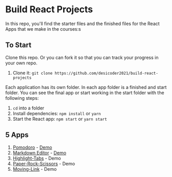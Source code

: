 # Build React Projects

In this repo, you'll find the starter files and the finished files for the React Apps that we make in the courses:s

## To Start

Clone this repo. Or you can fork it so that you can track your progress in your own repo.

<ol>
  <li>Clone it: <code>git clone https://github.com/desicoder2021/build-react-projects</code></li>
</ol>

Each application has its own folder. In each app folder is a finished and start folder. You can see the final app or start working in the start folder with the following steps:

<ol>
  <li><code>cd</code> into a folder</li>
  <li>Install dependencies: <code>npm install</code> or <code>yarn</code></li>
  <li>Start the React app: <code>npm start</code> or <code>yarn start</code></li>
</ol>

## 5 Apps

<ol>
  <li><a href="https://github.com/desicoder2021/build-react-projects/tree/master/P01-Pomodoro">Pomodoro</a> - <a href="https://build-react-projects-1-pomodoro.netlify.app/">Demo</a></li>
  <li><a href="https://github.com/desicoder2021/build-react-projects/tree/master/P02-Markdown-Editor">Markdown Editor</a> - <a href="https://build-react-project-2-markdown-editor.netlify.app/"> Demo </a> </li>
  <li><a href="https://github.com/desicoder2021/build-react-projects/tree/master/P03-Highlight-Tabs">Highlight-Tabs</a> - Demo</li>
  <li><a href="https://github.com/desicoder2021/build-react-projects/tree/master/P04-Paper-Rock-Scissors">Paper-Rock-Scissors</a> - Demo</li>
  <li><a href="https://github.com/desicoder2021/build-react-projects/tree/master/P05-Moving-Link">Moving-Link</a> - Demo</li>
</ol>

